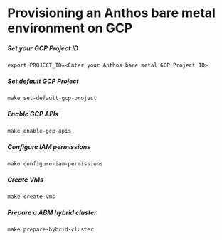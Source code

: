 # Provisioning an Anthos bare metal environment on GCP

##### Set your GCP Project ID
```
export PROJECT_ID=<Enter your Anthos bare metal GCP Project ID>
```

##### Set default GCP Project
```
make set-default-gcp-project
```

##### Enable GCP APIs
```
make enable-gcp-apis
```

##### Configure IAM permissions
```
make configure-iam-permissions
```

##### Create VMs
```
make create-vms
```

##### Prepare a ABM hybrid cluster
```
make prepare-hybrid-cluster
```